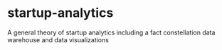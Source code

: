 # startup-analytics
A general theory of startup analytics including a fact constellation data warehouse and data visualizations
